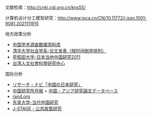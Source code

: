 
文献检索：http://cnki.cgl.org.cn/kns55/

计算机设计分工模型研究：http://www.joca.cn/CN/10.11772/j.issn.1001-9081.2021111915

地方政策分析

* [中国学术调查数据资料库](http://www.cnsda.org)
* [清华大学社会学系-论文发表（按时间倒序排列）](http://socialbigdata.cn/css/publication/publication.html)
* [早稻田大学-日本当地中国研究2011](https://www.waseda.jp/prj-wiccs/wp/wp-content/uploads/2011/07/jscc2011.pdf)
* [台湾人文社會科學研究中心](https://srda.sinica.edu.tw)

国际分析

* [リサーチ・ナビ「中国の日本研究」](https://rnavi.ndl.go.jp/jp/guides/theme-asia-106.html)
* [中国研究所月报](https://www.institute-of-chinese-affairs.com/中国研究月報) + [中国・アジア研究論文データベース
](https://spc.jst.go.jp/cad/literatures/12934)
* [rand.org](https://www.rand.org/zh-hans/publications.html)
* [东吴大学-当代中国研究](https://web-ch.scu.edu.tw/index.php/artsoc/web_page/8843)
* [J-STAGE - 公共政策研究](https://www.jstage.jst.go.jp/browse/publicpolicystudies/-char/ja)

